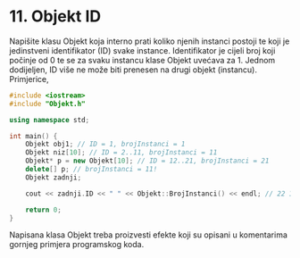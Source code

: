 ﻿# 11. Objekt ID

Napišite klasu Objekt koja interno prati koliko njenih instanci postoji te koji je jedinstveni identifikator (ID) svake instance.
Identifikator je cijeli broj koji počinje od 0 te se za svaku instancu klase Objekt uvećava za 1.
Jednom dodijeljen, ID više ne može biti prenesen na drugi objekt (instancu). Primjerice,

```cpp
#include <iostream>
#include "Objekt.h"

using namespace std;

int main() {
	Objekt obj1; // ID = 1, brojInstanci = 1
	Objekt niz[10]; // ID = 2..11, brojInstanci = 11
	Objekt* p = new Objekt[10]; // ID = 12..21, brojInstanci = 21
	delete[] p; // brojInstanci = 11!
	Objekt zadnji;

	cout << zadnji.ID << " " << Objekt::BrojInstanci() << endl; // 22 12

	return 0;
}
```

Napisana klasa Objekt treba proizvesti efekte koji su opisani u komentarima gornjeg primjera programskog koda.
